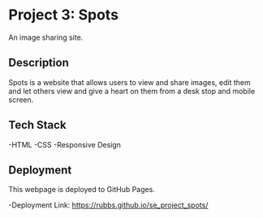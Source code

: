 # Project 3: Spots

An image sharing site.

## Description

Spots is a website that allows users to view and share images, edit them and let others view and give a heart on them from a desk stop and mobile screen.

## Tech Stack

-HTML
-CSS
-Responsive Design

## Deployment

This webpage is deployed to GitHub Pages.

-Deployment Link:
https://rubbs.github.io/se_project_spots/
